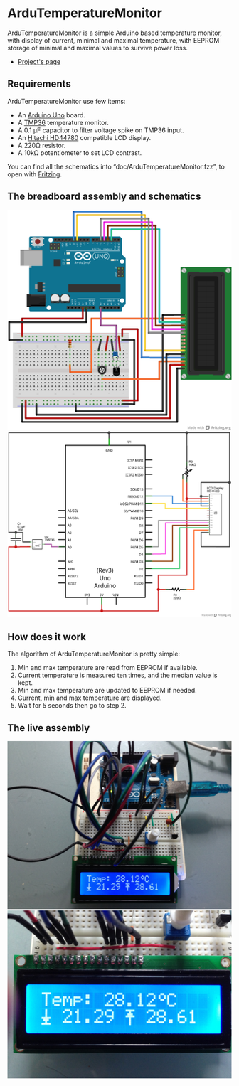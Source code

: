ArduTemperatureMonitor
======================

ArduTemperatureMonitor is a simple Arduino based temperature monitor, with display of current, minimal and maximal temperature, with EEPROM storage of minimal and maximal values to survive power loss.

* [Project's page](http://goddess-gate.com/projects/en/arduino/ardutemperaturemonitor)


Requirements
------------

ArduTemperatureMonitor use few items:

* An [Arduino Uno](http://arduino.cc/en/Main/ArduinoBoardUno) board.
* A [TMP36](http://www.adafruit.com/products/165) temperature monitor.
* A 0.1 µF capacitor to filter voltage spike on TMP36 input.
* An [Hitachi HD44780](http://www.adafruit.com/products/181) compatible LCD display.
* A 220Ω resistor.
* A 10kΩ potentiometer to set LCD contrast.

You can find all the schematics into “doc/ArduTemperatureMonitor.fzz”, to open with [Fritzing](http://fritzing.org/).

The breadboard assembly and schematics
--------------------------------------

![Breadboard assembly](/imgs/Assembly.png "Breadboard assembly")
![Schematics](/imgs/Schematics.png "Schematics")


How does it work
----------------

The algorithm of ArduTemperatureMonitor is pretty simple:

1. Min and max temperature are read from EEPROM if available.
2. Current temperature is measured ten times, and the median value is kept.
3. Min and max temperature are updated to EEPROM if needed.
4. Current, min and max temperature are displayed.
5. Wait for 5 seconds then go to step 2.

The live assembly
-----------------

![Live assembly](/imgs/TemperatureMonitor.jpg "Live assembly")
![Details of LCD display](/imgs/TemperatureMonitorDetails.jpg "Details of LCD display")
